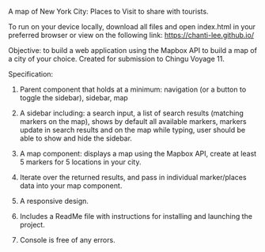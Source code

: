 A map of New York City: Places to Visit to share with tourists.

To run on your device locally, download all files and open index.html in your preferred browser or view on the following link: https://chanti-lee.github.io/

Objective: to build a web application using the Mapbox API to build a map of a city of your choice. Created for submission to Chingu Voyage 11.

Specification:

1. Parent component that holds at a minimum: navigation (or a button to toggle the sidebar), sidebar, map

2. A sidebar including:
a search input, 
a list of search results (matching markers on the map),
shows by default all available markers, 
markers update in search results and on the map while typing,
user should be able to show and hide the sidebar.

3. A map component:
displays a map using the Mapbox API,
create at least 5 markers for 5 locations in your city.

4. Iterate over the returned results, and pass in individual marker/places data into your map component.

5. A responsive design.

6. Includes a ReadMe file with instructions for installing and launching the project. 

7. Console is free of any errors.